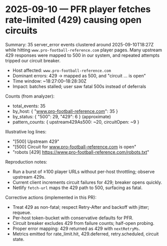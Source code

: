 # 2025-09-10 — PFR player fetches rate-limited (429) causing open circuits

Summary: 35 server_error events clustered around 2025-09-10T18:27Z while hitting `www.pro-football-reference.com` player pages. Many upstream 429 responses were mapped to 500 in our system, and repeated attempts tripped our circuit breaker.

- Host affected: `www.pro-football-reference.com`
- Dominant errors: 429 → mapped as 500, and "circuit … is open"
- Time window: ~18:27:00–18:28:30Z
- Impact: batches stalled; user saw fatal 500s instead of deferrals

Counts (from analyzer):
- total_events: 35
- by_host: { "www.pro-football-reference.com": 35 }
- by_status: { "500": 29, "429": 6 } (approximate)
- pattern_counts: { upstream429As500: ~20, circuitOpen: ~9 }

Illustrative log lines:
- "[500] Upstream 429"
- "[500] Circuit for www.pro-football-reference.com is open"
- "robots [429] https://www.pro-football-reference.com/robots.txt"

Reproduction notes:
- Run a burst of ≥100 player URLs without per-host throttling; observe upstream 429s.
- Current client increments circuit failures for 429; breaker opens quickly.
- Netlify `fetch-url` maps the 429 path to 500, surfacing as fatal.

Corrective actions (implemented in this PR):
- Treat 429 as non-fatal; respect Retry-After and backoff with jitter; requeue.
- Per-host token-bucket with conservative defaults for PFR.
- Circuit breaker excludes 429 from failure counts; half-open probing.
- Proper error mapping: 429 returned as 429 with `nextRetryMs`.
- Metrics emitted for rate_limit.hit, 429.deferred, retry.scheduled, circuit state.